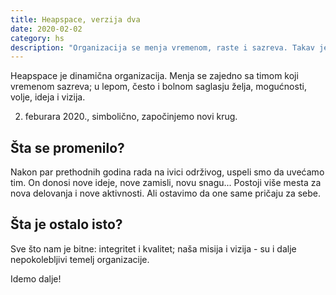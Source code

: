 ```yaml
---
title: Heapspace, verzija dva
date: 2020-02-02
category: hs
description: "Organizacija se menja vremenom, raste i sazreva. Takav je slučaj i sa Heapspace-om."
---
```


Heapspace je dinamična organizacija. Menja se zajedno sa timom koji vremenom sazreva; u lepom, često i bolnom saglasju želja, mogućnosti, volje, ideja i vizija.

2. feburara 2020., simbolično, započinjemo novi krug. 

## Šta se promenilo?

Nakon par prethodnih godina rada na ivici održivog, uspeli smo da uvećamo tim. On donosi nove ideje, nove zamisli, novu snagu... Postoji više mesta za nova delovanja i nove aktivnosti. Ali ostavimo da one same pričaju za sebe.  

## Šta je ostalo isto?

Sve što nam je bitne: integritet i kvalitet; naša misija i vizija - su i dalje nepokolebljivi temelj organizacije.

Idemo dalje!
